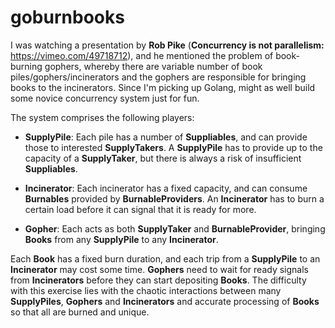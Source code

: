 # goburnbooks

I was watching a presentation by **Rob Pike** (**Concurrency is not parallelism:** <https://vimeo.com/49718712>), and he mentioned the problem of book-burning gophers, whereby there are variable number of book piles/gophers/incinerators and the gophers are responsible for bringing books to the incinerators. Since I'm picking up Golang, might as well build some novice concurrency system just for fun.

The system comprises the following players:

- **SupplyPile**: Each pile has a number of **Suppliables**, and can provide those to interested **SupplyTakers**. A **SupplyPile** has to provide up to the capacity of a **SupplyTaker**, but there is always a risk of insufficient **Suppliables**.

- **Incinerator**: Each incinerator has a fixed capacity, and can consume **Burnables** provided by **BurnableProviders**. An **Incinerator** has to burn a certain load before it can signal that it is ready for more.

- **Gopher**: Each acts as both **SupplyTaker** and **BurnableProvider**, bringing **Books** from any **SupplyPile** to any **Incinerator**.

Each **Book** has a fixed burn duration, and each trip from a **SupplyPile** to an **Incinerator** may cost some time. **Gophers** need to wait for ready signals from **Incinerators** before they can start depositing **Books**. The difficulty with this exercise lies with the chaotic interactions between many **SupplyPiles**, **Gophers** and **Incinerators** and accurate processing of **Books** so that all are burned and unique.